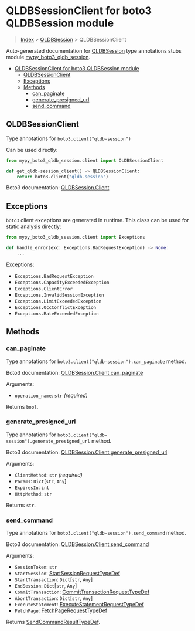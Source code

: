 # QLDBSessionClient for boto3 QLDBSession module

> [Index](..) > [QLDBSession](.) > QLDBSessionClient

Auto-generated documentation for
[QLDBSession](https://boto3.amazonaws.com/v1/documentation/api/1.17.72/reference/services/qldb-session.html#QLDBSession)
type annotations stubs module
[mypy_boto3_qldb_session](https://pypi.org/project/mypy-boto3-qldb-session/).

- [QLDBSessionClient for boto3 QLDBSession module](#qldbsessionclient-for-boto3-qldbsession-module)
  - [QLDBSessionClient](#qldbsessionclient)
  - [Exceptions](#exceptions)
  - [Methods](#methods)
    - [can_paginate](#can_paginate)
    - [generate_presigned_url](#generate_presigned_url)
    - [send_command](#send_command)

## QLDBSessionClient

Type annotations for `boto3.client("qldb-session")`

Can be used directly:

```python
from mypy_boto3_qldb_session.client import QLDBSessionClient

def get_qldb-session_client() -> QLDBSessionClient:
    return boto3.client("qldb-session")
```

Boto3 documentation:
[QLDBSession.Client](https://boto3.amazonaws.com/v1/documentation/api/1.17.72/reference/services/qldb-session.html#QLDBSession.Client)

## Exceptions

`boto3` client exceptions are generated in runtime. This class can be used for
static analysis directly:

```python
from mypy_boto3_qldb_session.client import Exceptions

def handle_error(exc: Exceptions.BadRequestException) -> None:
    ...
```

Exceptions:

- `Exceptions.BadRequestException`
- `Exceptions.CapacityExceededException`
- `Exceptions.ClientError`
- `Exceptions.InvalidSessionException`
- `Exceptions.LimitExceededException`
- `Exceptions.OccConflictException`
- `Exceptions.RateExceededException`

## Methods

### can_paginate

Type annotations for `boto3.client("qldb-session").can_paginate` method.

Boto3 documentation:
[QLDBSession.Client.can_paginate](https://boto3.amazonaws.com/v1/documentation/api/1.17.72/reference/services/qldb-session.html#QLDBSession.Client.can_paginate)

Arguments:

- `operation_name`: `str` *(required)*

Returns `bool`.

### generate_presigned_url

Type annotations for `boto3.client("qldb-session").generate_presigned_url`
method.

Boto3 documentation:
[QLDBSession.Client.generate_presigned_url](https://boto3.amazonaws.com/v1/documentation/api/1.17.72/reference/services/qldb-session.html#QLDBSession.Client.generate_presigned_url)

Arguments:

- `ClientMethod`: `str` *(required)*
- `Params`: `Dict`\[`str`, `Any`\]
- `ExpiresIn`: `int`
- `HttpMethod`: `str`

Returns `str`.

### send_command

Type annotations for `boto3.client("qldb-session").send_command` method.

Boto3 documentation:
[QLDBSession.Client.send_command](https://boto3.amazonaws.com/v1/documentation/api/1.17.72/reference/services/qldb-session.html#QLDBSession.Client.send_command)

Arguments:

- `SessionToken`: `str`
- `StartSession`:
  [StartSessionRequestTypeDef](./type_defs.md#startsessionrequesttypedef)
- `StartTransaction`: `Dict`\[`str`, `Any`\]
- `EndSession`: `Dict`\[`str`, `Any`\]
- `CommitTransaction`:
  [CommitTransactionRequestTypeDef](./type_defs.md#committransactionrequesttypedef)
- `AbortTransaction`: `Dict`\[`str`, `Any`\]
- `ExecuteStatement`:
  [ExecuteStatementRequestTypeDef](./type_defs.md#executestatementrequesttypedef)
- `FetchPage`:
  [FetchPageRequestTypeDef](./type_defs.md#fetchpagerequesttypedef)

Returns [SendCommandResultTypeDef](./type_defs.md#sendcommandresulttypedef).
